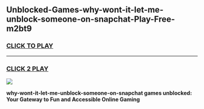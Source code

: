 
## Unblocked-Games-why-wont-it-let-me-unblock-someone-on-snapchat-Play-Free-m2bt9
<h3>
<a href="https://premium76.site?title=why-wont-it-let-me-unblock-someone-on-snapchat&ref=20M">CLICK TO PLAY</a></h3>
<hr>

<h3>
<a href="https://premium76.site?title=why-wont-it-let-me-unblock-someone-on-snapchat&ref=20M">CLICK 2 PLAY</a>
  
</h3>

<a href="https://premium76.site?title=why-wont-it-let-me-unblock-someone-on-snapchat&ref=19M"><img src="https://clearcache.store/games.png"></a>


**why-wont-it-let-me-unblock-someone-on-snapchat games unblocked: Your Gateway to Fun and Accessible Online Gaming**
